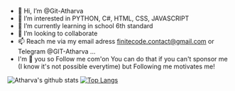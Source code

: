- 🤟 Hi, I’m @Git-Atharva
- 👀 I’m interested in PYTHON, C#, HTML, CSS, JAVASCRIPT
- 🌱 I’m currently learning in school 6th standard
- 💞️ I’m looking to collaborate
- 📫 Reach me via my email adress finitecode.contact@gmail.com or Telegram @GIT-Atharva ...
- I'm 👀 you so Follow me com'on You can do that if you can't sponsor me (I know it's not possible everytime) but Following me motivates me!

![Atharva's github stats](https://github-readme-stats.vercel.app/api?username=Git-Atharva)
[![Top Langs](https://github-readme-stats.vercel.app/api/top-langs/?username=Git-Atharva)](https://github.com/Git-Atharva/github-readme-stats)
